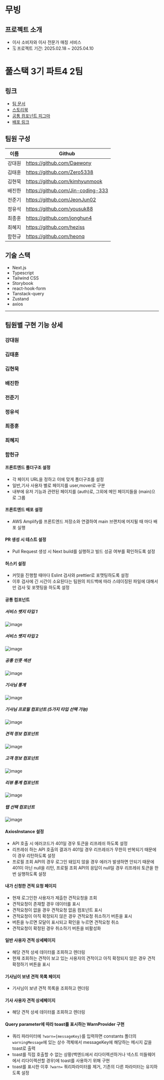 # 무빙

## 프로젝트 소개

- 이사 소비자와 이사 전문가 매칭 서비스
- 🗓️ 프로젝트 기간: 2025.02.18 ~ 2025.04.10

# 풀스택 3기 파트4 2팀

## 링크
- [팀 문서](https://weak-lancer-c84.notion.site/1a06152b67c6817ebfd7c32764490c9f?v=1a06152b67c681a39668000c39caa079&pvs=4)
- [스토리북](https://d2fawnkpgj9lx8.cloudfront.net/?path=/story/common-moverinfo-templates-moverinfo--written-review-info)
- [공통 컴포넌트 피그마](https://www.figma.com/design/lXt37bEptE7xr8iHeNu1t7/2%ED%8C%80-%EB%AC%B4%EB%B9%99-%EB%AC%B8%EC%84%9C?node-id=0-1&p=f&t=8FxIfnJBhvXWd4p3-0)
- [배포 링크](https://moving-app.site)

## 팀원 구성
| 이름 | Github |
|------|---------|
| 강대원| https://github.com/Daewony |
| 김태훈| https://github.com/Zero5338 |
| 김현묵| https://github.com/kimhyunmook |
| 배진한| https://github.com/Jin-coding-333 |
| 전준기| https://github.com/JeonJun02 |
| 정유석| https://github.com/yousuk88 | 
| 최종훈| https://github.com/jonghun4 | 
| 최혜지| https://github.com/heziss |
| 함헌규| https://github.com/heonq |

## 기술 스택

- Next.js
- Typescript
- Tailwind CSS
- Storybook
- react-hook-form
- Tanstack-query
- Zustand
- axios

---

## 팀원별 구현 기능 상세

### 강대원


### 김태훈


### 김현묵


### 배진한


### 전준기


### 정유석


### 최종훈


### 최혜지


### 함헌규

#### 프론트엔드 폴더구조 설정
- 각 페이지 URL을 정하고 이에 맞게 폴더구조를 설정
- 일반,기사 사용자 별로 페이지를 user,mover로 구분
- 내부에 유저 기능과 관련된 페이지를 (auth)로, 그외에 메인 페이지들을 (main)으로 그룹

#### 프론트엔드 배포 설정
- AWS Amplify를 프론트엔드 저장소와 연결하여 main 브랜치에 머지될 때 마다 배포 실행

#### PR 생성 시 테스트 설정
- Pull Request 생성 시 Next build를 실행하고 빌드 성공 여부를 확인하도록 설정

#### 허스키 설정
- 커밋을 진행할 때마다 Eslint 검사와 prettier로 포맷팅하도록 설정
- 이후 검사에 긴 시간이 소요된다는 팀원의 피드백에 따라 스테이징된 파일에 대해서만 검사 및 포맷팅을 하도록 설정

#### 공통 컴포넌트

##### 서비스 뱃지 타입 1
![image](https://github.com/user-attachments/assets/6c8546c6-6c83-4d9e-9c70-e950544b6f0b)


##### 서비스 뱃지 타입 2
![image](https://github.com/user-attachments/assets/413aa4b0-160f-4856-a3f2-5d174dc025ef)


##### 공통 인풋 섹션
![image](https://github.com/user-attachments/assets/5f45df52-adeb-4b3f-9ee9-6d66c3eb7981)


##### 기사님 통계
![image](https://github.com/user-attachments/assets/e2f8741f-9d6c-4b54-bf0b-677226324a3b)


##### 기사님 프로필 컴포넌트 (5가지 타입 선택 가능)
![image](https://github.com/user-attachments/assets/29208f67-36a3-488c-9e9b-125c87aeb639)

##### 견적 정보 컴포넌트
![image](https://github.com/user-attachments/assets/97ba3f8b-8e89-41ec-803c-cb02737ab80f)


##### 고객 정보 컴포넌트
![image](https://github.com/user-attachments/assets/dd8798df-f75c-4950-bfd9-0e48ec9233fd)


##### 리뷰 통계 컴포넌트
![image](https://github.com/user-attachments/assets/ae32f893-9945-41ec-97dd-e88bf2e4bf96)


##### 탭 선택 컴포넌트
![image](https://github.com/user-attachments/assets/bc5e0168-b53d-4d21-9fb0-13acab5cd405)


#### AxiosInstance 설정
- API 호출 시 에러코드가 401일 경우 토큰을 리프레쉬 하도록 설정
- 리프레쉬 하는 API 호출의 결과가 401일 경우 리프레쉬가 무한히 반복되기 때문에 이 경우 리턴하도록 설정
- 프로필 조회 API의 경우 로그인 돼있지 않을 경우 에러가 발생하면 안되기 때문에 401이 아닌 null을 리턴, 프로필 조회 API의 응답이 null일 경우 리프레쉬 토큰을 한번 실행하도록 설정

#### 내가 신청한 견적 요청 페이지
- 현재 로그인한 사용자가 제출한 견적요청을 조회
- 견적요청이 존재할 경우 데이터를 표시
- 견적요청이 없을 경우 견적요청 없음 컴포넌트 표시
- 견적요청이 아직 확정되지 않은 경우 견적요청 취소하기 버튼을 표시
- 버튼을 누르면 모달이 표시되고 확인을 누르면 견적요청 취소
- 견적요청이 확정된 경우 취소하기 버튼을 비활성화

#### 일반 사용자 견적 상세페이지
- 해당 견적 상세 데이터를 조회하고 렌더링
- 현재 조회하는 견적이 보고 있는 사용자의 견적이고 아직 확정되지 않은 경우 견적 확정하기 버튼을 표시

#### 기사님이 보낸 견적 목록 페이지
- 기사님이 보낸 견적 목록을 조회하고 렌더링

#### 기사 사용자 견적 상세페이지
- 해당 견적 상세 데이터를 조회하고 렌더링

#### Query parameter에 따라 toast를 표시하는 WarnProvider 구현

- 쿼리 파라미터에 `?warn={messageKey}`를 입력하면 constants 폴더의 `warningMessage`에 있는 상수 객체에서 messageKey에 해당하는 메시지 값을 toast로 출력
- toast를 직접 호출할 수 없는 상황(백엔드에서 리다이렉션하거나 넥스트 미들웨어에서 리다이렉션할 경우)에 toast를 사용하기 위해 구현
- toast를 표시한 이후 `?warn=` 쿼리파라미터를 제거, 기존의 다른 파라미터는 유지하도록 설정
